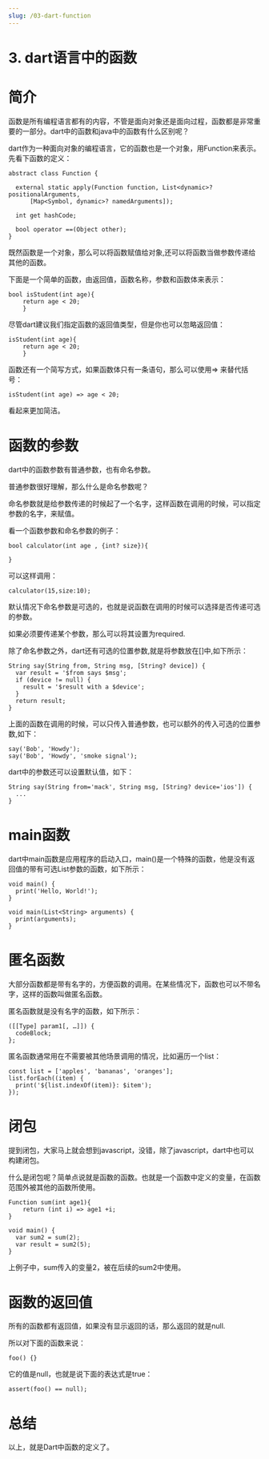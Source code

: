 ```yaml
---
slug: /03-dart-function
---
```


# 3. dart语言中的函数

# 简介

函数是所有编程语言都有的内容，不管是面向对象还是面向过程，函数都是非常重要的一部分。dart中的函数和java中的函数有什么区别呢？

dart作为一种面向对象的编程语言，它的函数也是一个对象，用Function来表示。先看下函数的定义：

```
abstract class Function {
  
  external static apply(Function function, List<dynamic>? positionalArguments,
      [Map<Symbol, dynamic>? namedArguments]);

  int get hashCode;

  bool operator ==(Object other);
}
```

既然函数是一个对象，那么可以将函数赋值给对象,还可以将函数当做参数传递给其他的函数。

下面是一个简单的函数，由返回值，函数名称，参数和函数体来表示：

```
bool isStudent(int age){
    return age < 20;
    }
```

尽管dart建议我们指定函数的返回值类型，但是你也可以忽略返回值：

```
isStudent(int age){
    return age < 20;
    }
```

函数还有一个简写方式，如果函数体只有一条语句，那么可以使用=> 来替代括号：

```
isStudent(int age) => age < 20;
```

看起来更加简洁。

# 函数的参数

dart中的函数参数有普通参数，也有命名参数。

普通参数很好理解，那么什么是命名参数呢？

命名参数就是给参数传递的时候起了一个名字，这样函数在调用的时候，可以指定参数的名字，来赋值。

看一个函数参数和命名参数的例子：

```
bool calculator(int age , {int? size}){

}

```

可以这样调用：

```
calculator(15,size:10);
```

默认情况下命名参数是可选的，也就是说函数在调用的时候可以选择是否传递可选的参数。

如果必须要传递某个参数，那么可以将其设置为required.

除了命名参数之外，dart还有可选的位置参数,就是将参数放在[]中,如下所示：

```
String say(String from, String msg, [String? device]) {
  var result = '$from says $msg';
  if (device != null) {
    result = '$result with a $device';
  }
  return result;
}
```

上面的函数在调用的时候，可以只传入普通参数，也可以额外的传入可选的位置参数,如下：

```
say('Bob', 'Howdy');
say('Bob', 'Howdy', 'smoke signal');
```

dart中的参数还可以设置默认值，如下：

```
String say(String from='mack', String msg, [String? device='ios']) {
  ...
}
```

# main函数

dart中main函数是应用程序的启动入口，main()是一个特殊的函数，他是没有返回值的带有可选List<String>参数的函数，如下所示：

```
void main() {
  print('Hello, World!');
}
```

```
void main(List<String> arguments) {
  print(arguments);
}
```

# 匿名函数

大部分函数都是带有名字的，方便函数的调用。在某些情况下，函数也可以不带名字，这样的函数叫做匿名函数。

匿名函数就是没有名字的函数，如下所示：

```
([[Type] param1[, …]]) {
  codeBlock;
};
```

匿名函数通常用在不需要被其他场景调用的情况，比如遍历一个list：

```
const list = ['apples', 'bananas', 'oranges'];
list.forEach((item) {
  print('${list.indexOf(item)}: $item');
});
```

# 闭包

提到闭包，大家马上就会想到javascript，没错，除了javascript，dart中也可以构建闭包。

什么是闭包呢？简单点说就是函数的函数。也就是一个函数中定义的变量，在函数范围外被其他的函数所使用。

```
Function sum(int age1){
    return (int i) => age1 +i; 
}

void main() {
  var sum2 = sum(2);
  var result = sum2(5);
}
```

上例子中，sum传入的变量2，被在后续的sum2中使用。

# 函数的返回值

所有的函数都有返回值，如果没有显示返回的话，那么返回的就是null.

所以对下面的函数来说：

```
foo() {}

```
它的值是null，也就是说下面的表达式是true：

```
assert(foo() == null);
```

# 总结

以上，就是Dart中函数的定义了。










